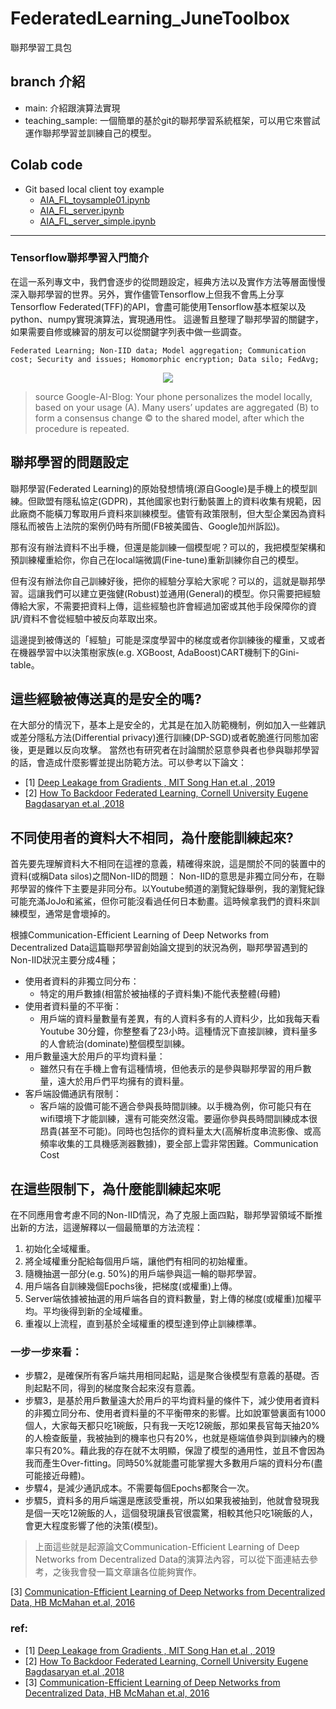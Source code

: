 # FederatedLearning_JuneToolbox
聯邦學習工具包
## branch 介紹
- main: 介紹跟演算法實現
- teaching_sample: 一個簡單的基於git的聯邦學習系統框架，可以用它來嘗試運作聯邦學習並訓練自己的模型。

## Colab code
- Git based local client toy example 
  - [AIA_FL_toysample01.ipynb](https://colab.research.google.com/drive/10GUSXxDzE68AwbYLPDUyDPnAmasQydTG?usp=sharing)
  - [AIA_FL_server.ipynb](https://colab.research.google.com/drive/1FW57Yr3PBGGbCqByXgoIiAlLQ0thSUW_#scrollTo=Q8v32AhpPXCu)
  - [AIA_FL_server_simple.ipynb](https://colab.research.google.com/drive/1cjCdY6PxwI8r770lKeCBMi3j0mg98PD-#scrollTo=OasJ3nGKPJtd)
---

### Tensorflow聯邦學習入門簡介

在這一系列專文中，我們會逐步的從問題設定，經典方法以及實作方法等層面慢慢深入聯邦學習的世界。另外，實作儘管Tensorflow上但我不會馬上分享Tensorflow Federated(TFF)的API，會盡可能使用Tensorflow基本框架以及python、numpy實現演算法，實現通用性。
這邊暫且整理了聯邦學習的關鍵字，如果需要自修或練習的朋友可以從關鍵字列表中做一些調查。

```Federated Learning; Non-IID data; Model aggregation; Communication cost; Security and issues; Homomorphic encryption; Data silo; FedAvg;```

<p align="center">
  <img src="https://user-images.githubusercontent.com/32012425/135801492-bf5391e4-6236-4f2a-a28d-c772c3e9825d.png" />
</p>

> source Google-AI-Blog: Your phone personalizes the model locally, based on your usage (A). Many users’ updates are aggregated (B) to form a consensus change © to the shared model, after which the procedure is repeated.


## 聯邦學習的問題設定
聯邦學習(Federated Learning)的原始發想情境(源自Google)是手機上的模型訓練。但歐盟有隱私協定(GDPR)，其他國家也對行動裝置上的資料收集有規範，因此廠商不能橫刀奪取用戶資料來訓練模型。儘管有政策限制，但大型企業因為資料隱私而被告上法院的案例仍時有所聞(FB被美國告、Google加州訴訟)。

那有沒有辦法資料不出手機，但還是能訓練一個模型呢？可以的，我把模型架構和預訓練權重給你，你自己在local端微調(Fine-tune)重新訓練你自己的模型。

但有沒有辦法你自己訓練好後，把你的經驗分享給大家呢？可以的，這就是聯邦學習。這讓我們可以建立更強健(Robust)並通用(General)的模型。你只需要把經驗傳給大家，不需要把資料上傳，這些經驗也許會經過加密或其他手段保障你的資訊/資料不會從經驗中被反向萃取出來。

這邊提到被傳送的「經驗」可能是深度學習中的梯度或者你訓練後的權重，又或者在機器學習中以決策樹家族(e.g. XGBoost, AdaBoost)CART機制下的Gini-table。

## 這些經驗被傳送真的是安全的嗎?
在大部分的情況下，基本上是安全的，尤其是在加入防範機制，例如加入一些雜訊或差分隱私方法(Differential privacy)進行訓練(DP-SGD)或者乾脆進行同態加密後，更是難以反向攻擊。
當然也有研究者在討論關於惡意參與者也參與聯邦學習的話，會造成什麼影響並提出防範方法。可以參考以下論文：

- [1] [Deep Leakage from Gradients , MIT Song Han et.al , 2019](https://arxiv.org/abs/1906.08935)
- [2] [How To Backdoor Federated Learning, Cornell University Eugene Bagdasaryan et.al ,2018](https://arxiv.org/pdf/1807.00459.pdf)

## 不同使用者的資料大不相同，為什麼能訓練起來?
首先要先理解資料大不相同在這裡的意義，精確得來說，這是關於不同的裝置中的資料(或稱Data silos)之間Non-IID的問題：
Non-IID的意思是非獨立同分布，在聯邦學習的條件下主要是非同分布。以Youtube頻道的瀏覽紀錄舉例，我的瀏覽紀錄可能充滿JoJo和鯊鯊，但你可能沒看過任何日本動畫。這時候拿我們的資料來訓練模型，通常是會壞掉的。

根據Communication-Efficient Learning of Deep Networks from Decentralized Data這篇聯邦學習創始論文提到的狀況為例，聯邦學習遇到的Non-IID狀況主要分成4種；
- 使用者資料的非獨立同分布：
  - 特定的用戶數據(相當於被抽樣的子資料集)不能代表整體(母體)
- 使用者資料量的不平衡： 
  - 用戶端的資料量數量有差異，有的人資料多有的人資料少，比如我每天看Youtube 30分鐘，你整整看了23小時。這種情況下直接訓練，資料量多的人會統治(dominate)整個模型訓練。
- 用戶數量遠大於用戶的平均資料量： 
  - 雖然只有在手機上會有這種情境，但他表示的是參與聯邦學習的用戶數量，遠大於用戶們平均擁有的資料量。
- 客戶端設備通訊有限制：
  - 客戶端的設備可能不適合參與長時間訓練。以手機為例，你可能只有在wifi環境下才能訓練，還有可能突然沒電。要逼你參與長時間訓練成本很昂貴(甚至不可能)。同時也包括你的資料量太大(高解析度串流影像、或高頻率收集的工具機感測器數據)，要全部上雲非常困難。Communication Cost

## 在這些限制下，為什麼能訓練起來呢
在不同應用會考慮不同的Non-IID情況，為了克服上面四點，聯邦學習領域不斷推出新的方法，這邊解釋以一個最簡單的方法流程：
1. 初始化全域權重。
2. 將全域權重分配給每個用戶端，讓他們有相同的初始權重。
3. 隨機抽選一部分(e.g. 50%)的用戶端參與這一輪的聯邦學習。
4. 用戶端各自訓練幾個Epochs後，把梯度(或權重)上傳。
5. Server端依據被抽選的用戶端各自的資料數量，對上傳的梯度(或權重)加權平均。平均後得到新的全域權重。
6. 重複以上流程，直到基於全域權重的模型達到停止訓練標準。
### 一步一步來看：
- 步驟2，是確保所有客戶端共用相同起點，這是聚合後模型有意義的基礎。否則起點不同，得到的梯度聚合起來沒有意義。
- 步驟3，是基於用戶數量遠大於用戶的平均資料量的條件下，減少使用者資料的非獨立同分布、使用者資料量的不平衡帶來的影響。比如說軍營裏面有1000個人，大家每天都只吃1碗飯，只有我一天吃12碗飯，那如果長官每天抽20%的人檢查飯量，我被抽到的機率也只有20%，也就是極端值參與到訓練內的機率只有20%。藉此我的存在就不太明顯，保證了模型的通用性，並且不會因為我而產生Over-fitting。同時50%就能盡可能掌握大多數用戶端的資料分布(盡可能接近母體)。
- 步驟4，是減少通訊成本。不需要每個Epochs都聚合一次。
- 步驟5，資料多的用戶端還是應該受重視，所以如果我被抽到，他就會發現我是個一天吃12碗飯的人，這個發現讓長官很震驚，相較其他只吃1碗飯的人，會更大程度影響了他的決策(模型)。

> 上面這些就是起源論文Communication-Efficient Learning of Deep Networks from Decentralized Data的演算法內容，可以從下面連結去參考，之後我會發一篇文章讓各位能夠實作。

[3] [Communication-Efficient Learning of Deep Networks from Decentralized Data, HB McMahan et.al, 2016](https://arxiv.org/abs/1602.05629)


### ref: 
- [1] [Deep Leakage from Gradients , MIT Song Han et.al , 2019](https://arxiv.org/abs/1906.08935)
- [2] [How To Backdoor Federated Learning, Cornell University Eugene Bagdasaryan et.al ,2018](https://arxiv.org/pdf/1807.00459.pdf)
- [3] [Communication-Efficient Learning of Deep Networks from Decentralized Data, HB McMahan et.al, 2016](https://arxiv.org/abs/1602.05629)

